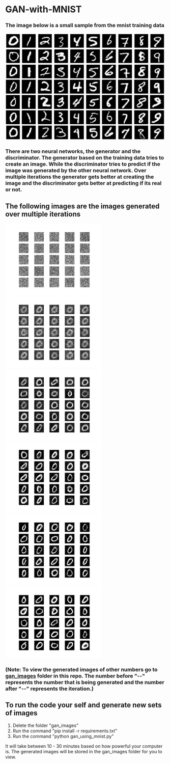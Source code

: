 # GAN-with-MNIST

### The image below is a small sample from the mnist training data
<img src="https://github.com/BibhuLamichhane/GAN-with-MNIST/blob/master/sample.png?raw=true">

### There are two neural networks, the generator and the discriminator. The generator based on the training data tries to create an image. While the discriminator tries to predict if the image was generated by the other neural network. Over multiple iterations the generator gets better at creating the image and the discriminator gets better at predicting if its real or not.

## The following images are the images generated over multiple iterations
<img src="https://github.com/BibhuLamichhane/GAN-with-MNIST/blob/master/gan_images/0--0.png" width=300><img src="https://github.com/BibhuLamichhane/GAN-with-MNIST/blob/master/gan_images/0--500.png" width=300><img src="https://github.com/BibhuLamichhane/GAN-with-MNIST/blob/master/gan_images/0--1000.png" width=300><img src="https://github.com/BibhuLamichhane/GAN-with-MNIST/blob/master/gan_images/0--2500.png" width=300><img src="https://github.com/BibhuLamichhane/GAN-with-MNIST/blob/master/gan_images/0--3500.png" width=300><img src="https://github.com/BibhuLamichhane/GAN-with-MNIST/blob/master/gan_images/0--4900.png" width=300>

### (Note: To view the generated images of other numbers go to <a href="https://github.com/BibhuLamichhane/GAN-with-MNIST/tree/master/gan_images">gan_images</a> folder in this repo. The number before "--" represents the number that is being generated and the number after "--" represents the iteration.)
## To run the code your self and generate new sets of images
1. Delete the folder "gan_images"
2. Run the command "pip install -r requirements.txt"
3. Run the command "python gan_using_mnist.py"

It will take between 10 - 30 minutes based on how powerful your computer is. The generated images will be stored in the gan_images folder for you to view.
